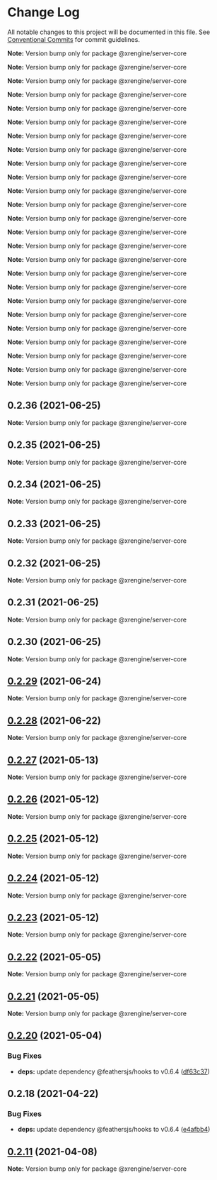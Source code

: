 # Change Log

All notable changes to this project will be documented in this file.
See [Conventional Commits](https://conventionalcommits.org) for commit guidelines.



**Note:** Version bump only for package @xrengine/server-core







**Note:** Version bump only for package @xrengine/server-core







**Note:** Version bump only for package @xrengine/server-core







**Note:** Version bump only for package @xrengine/server-core







**Note:** Version bump only for package @xrengine/server-core







**Note:** Version bump only for package @xrengine/server-core







**Note:** Version bump only for package @xrengine/server-core







**Note:** Version bump only for package @xrengine/server-core







**Note:** Version bump only for package @xrengine/server-core







**Note:** Version bump only for package @xrengine/server-core







**Note:** Version bump only for package @xrengine/server-core







**Note:** Version bump only for package @xrengine/server-core







**Note:** Version bump only for package @xrengine/server-core







**Note:** Version bump only for package @xrengine/server-core







**Note:** Version bump only for package @xrengine/server-core







**Note:** Version bump only for package @xrengine/server-core







**Note:** Version bump only for package @xrengine/server-core







**Note:** Version bump only for package @xrengine/server-core







**Note:** Version bump only for package @xrengine/server-core







**Note:** Version bump only for package @xrengine/server-core







**Note:** Version bump only for package @xrengine/server-core







**Note:** Version bump only for package @xrengine/server-core







**Note:** Version bump only for package @xrengine/server-core







**Note:** Version bump only for package @xrengine/server-core







**Note:** Version bump only for package @xrengine/server-core





## 0.2.36 (2021-06-25)

**Note:** Version bump only for package @xrengine/server-core





## 0.2.35 (2021-06-25)

**Note:** Version bump only for package @xrengine/server-core





## 0.2.34 (2021-06-25)

**Note:** Version bump only for package @xrengine/server-core





## 0.2.33 (2021-06-25)

**Note:** Version bump only for package @xrengine/server-core





## 0.2.32 (2021-06-25)

**Note:** Version bump only for package @xrengine/server-core





## 0.2.31 (2021-06-25)

**Note:** Version bump only for package @xrengine/server-core





## 0.2.30 (2021-06-25)

**Note:** Version bump only for package @xrengine/server-core





## [0.2.29](https://github.com/barankyle/xr3ngine/compare/v0.2.28...v0.2.29) (2021-06-24)

**Note:** Version bump only for package @xrengine/server-core





## [0.2.28](https://github.com/barankyle/xr3ngine/compare/v0.2.27...v0.2.28) (2021-06-22)

**Note:** Version bump only for package @xrengine/server-core





## [0.2.27](https://github.com/barankyle/xrengine/compare/v0.2.26...v0.2.27) (2021-05-13)

**Note:** Version bump only for package @xrengine/server-core





## [0.2.26](https://github.com/barankyle/xrengine/compare/v0.2.24...v0.2.26) (2021-05-12)

**Note:** Version bump only for package @xrengine/server-core





## [0.2.25](https://github.com/barankyle/xrengine/compare/v0.2.24...v0.2.25) (2021-05-12)

**Note:** Version bump only for package @xrengine/server-core





## [0.2.24](https://github.com/barankyle/xrengine/compare/v0.2.23...v0.2.24) (2021-05-12)

**Note:** Version bump only for package @xrengine/server-core





## [0.2.23](https://github.com/barankyle/xrengine/compare/v0.2.22...v0.2.23) (2021-05-12)

**Note:** Version bump only for package @xrengine/server-core





## [0.2.22](https://github.com/xrengine/xrengine/compare/v0.2.21...v0.2.22) (2021-05-05)

**Note:** Version bump only for package @xrengine/server-core





## [0.2.21](https://github.com/barankyle/xrengine/compare/v0.2.20...v0.2.21) (2021-05-05)

**Note:** Version bump only for package @xrengine/server-core





## [0.2.20](https://github.com/barankyle/xrengine/compare/v0.2.18...v0.2.20) (2021-05-04)


### Bug Fixes

* **deps:** update dependency @feathersjs/hooks to v0.6.4 ([df63c37](https://github.com/barankyle/xrengine/commit/df63c37dcf4eb61a8e9ed4bdcfa2053d60164d8b))





## 0.2.18 (2021-04-22)


### Bug Fixes

* **deps:** update dependency @feathersjs/hooks to v0.6.4 ([e4afbb4](https://github.com/XRFoundation/XREngine/commit/e4afbb4e1f3f085855393eea997453c6002aaedb))





## [0.2.11](https://github.com/XRFoundation/XREngine/compare/v0.2.10...v0.2.11) (2021-04-08)

**Note:** Version bump only for package @xrengine/server-core
